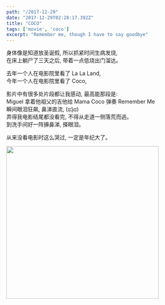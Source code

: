 ```yaml
---
path: "/2017-12-29"
date: "2017-12-29T02:28:17.392Z"
title: "COCO"
tags: ['movie', 'coco']
excerpt: "Remember me, though I have to say goodbye"
---
```


身体像是知道放圣诞假, 所以抓紧时间生病发烧, <br/>
在床上躺尸了三天之后, 带着一点低烧出门溜达。<br/>

去年一个人在电影院里看了 La La Land, <br/>
今年一个人在电影院里看了 Coco, <br/>

影片中有很多处片段都让我感动, 最高能那段是: <br/>
Miguel 拿着他祖父的吉他给 Mama Coco 弹奏 Remember Me<br/>
瞬间眼泪狂飙, 鼻涕直流, (ಥʖ̯ಥ)<br/>
弄得我电影结尾都没看完, 不得从走道一侧落荒而逃。<br/>
到洗手间好一阵擤鼻涕, 搽眼泪。<br/>

从来没看电影时这么哭过, 一定是年纪大了。<br/>
<!-- <iframe 
    width="420" 
    height="315" 
    src="https://www.youtube.com/embed/6Bs2gSkXLXk?autoplay=0&controls=0&showinfo=0&loop=1">
</iframe> -->

<img style="width:400px;" src="https://pbs.twimg.com/media/DQYQpndUQAA8uoq.jpg"/>
